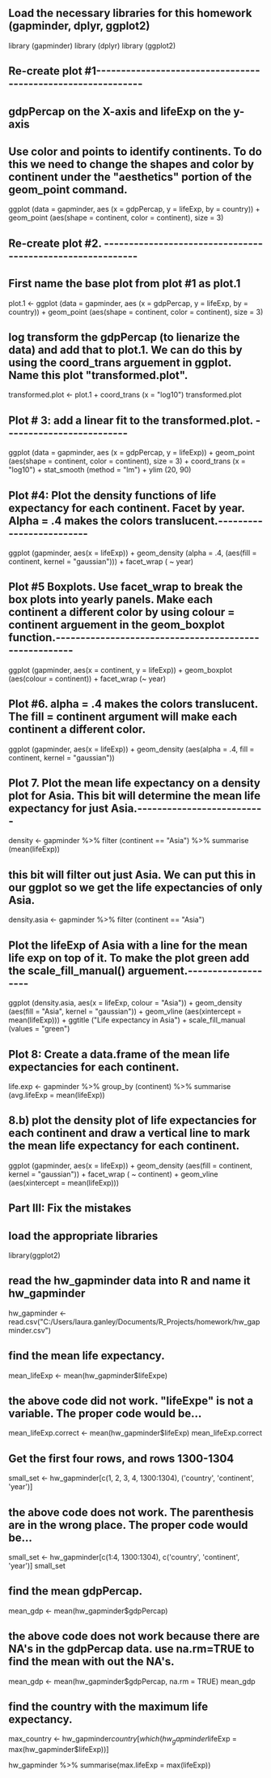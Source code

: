 ## Load the necessary libraries for this homework (gapminder, dplyr, ggplot2)
 
  library (gapminder)
  library (dplyr)
  library (ggplot2)

## Re-create plot #1------------------------------------------------------------
## gdpPercap on the X-axis and lifeExp on the y-axis
## Use color and points to identify continents. To do this we need to change the shapes and color by continent under the "aesthetics" portion of the geom_point command.
  
ggplot (data = gapminder, aes (x = gdpPercap, y = lifeExp, by = country)) +
    geom_point (aes(shape = continent, color = continent), size = 3) 
  
## Re-create plot #2. ----------------------------------------------------------
## First name the base plot from plot #1 as plot.1

  plot.1 <- ggplot (data = gapminder, aes (x = gdpPercap, y = lifeExp, by =   country)) +
    geom_point (aes(shape = continent, color = continent), size = 3) 
  
## log transform the gdpPercap (to lienarize the data) and add that to plot.1.  We can do this by using the coord_trans arguement in ggplot.  Name this plot "transformed.plot".
  
  transformed.plot <- plot.1 + coord_trans (x = "log10")
  transformed.plot
  
## Plot # 3: add a linear fit to the transformed.plot. -------------------------
 
  ggplot (data = gapminder, aes (x = gdpPercap, y = lifeExp)) +
    geom_point (aes(shape = continent, color = continent), size = 3) +
    coord_trans (x = "log10") +
    stat_smooth (method = "lm") + 
    ylim (20, 90)
  
## Plot #4: Plot the density functions of life expectancy for each continent. Facet by year. Alpha = .4 makes the colors translucent.-------------------------
  
  ggplot (gapminder, aes(x = lifeExp)) + 
    geom_density (alpha = .4, (aes(fill = continent, kernel = "gaussian"))) + 
                facet_wrap ( ~ year)

## Plot #5 Boxplots. Use facet_wrap to break the box plots into yearly panels.  Make each continent a different color by using colour = continent arguement in the geom_boxplot function.------------------------------------------------------
  
  ggplot (gapminder, aes(x = continent, y = lifeExp)) +
    geom_boxplot (aes(colour = continent)) + 
    facet_wrap (~ year)
  
## Plot #6.  alpha = .4 makes the colors translucent.  The fill = continent argument will make each continent a different color. 
  
  ggplot (gapminder, aes(x = lifeExp)) + 
    geom_density (aes(alpha = .4, fill = continent, kernel = "gaussian"))
  
## Plot 7. Plot the mean life expectancy on a density plot for Asia. This bit will determine the mean life expectancy for just Asia.-------------------------- 
  
  density <-
    gapminder %>%
    filter (continent == "Asia") %>%
    summarise (mean(lifeExp))

  ## this bit will filter out just Asia.  We can put this in our ggplot so we get the life expectancies of only Asia.
 
  density.asia <- gapminder %>%
    filter (continent == "Asia")

  ## Plot the lifeExp of Asia with a line for the mean life exp on top of it.  To make the plot green add the scale_fill_manual() arguement.-------------------
  
  ggplot (density.asia, aes(x = lifeExp, colour = "Asia")) +
    geom_density (aes(fill = "Asia", kernel = "gaussian")) +
    geom_vline (aes(xintercept = mean(lifeExp))) + 
    ggtitle ("Life expectancy in Asia") +
    scale_fill_manual (values = "green")
  
## Plot 8: Create a data.frame of the mean life expectancies for each continent.  

  life.exp <-
    gapminder %>%
    group_by (continent) %>%
    summarise (avg.lifeExp = mean(lifeExp))
  
  ## 8.b) plot the density plot of life expectancies for each continent and draw a vertical line to mark the mean life expectancy for each continent.
  
  ggplot (gapminder, aes(x = lifeExp)) +
    geom_density (aes(fill = continent, kernel = "gaussian")) +
    facet_wrap ( ~ continent) +
    geom_vline (aes(xintercept = mean(lifeExp)))
  
  
## Part III: Fix the mistakes
  ## load the appropriate libraries
  
  library(ggplot2)
  
  ## read the hw_gapminder data into R and name it hw_gapminder
  
  hw_gapminder <- read.csv("C:/Users/laura.ganley/Documents/R_Projects/homework/hw_gapminder.csv")
  
  ## find the mean life expectancy.
  
  mean_lifeExp <- mean(hw_gapminder$lifeExpe)
   
  ## the above code did not work.  "lifeExpe" is not a variable.  The proper code would be...
  
  mean_lifeExp.correct <- mean(hw_gapminder$lifeExp)
  mean_lifeExp.correct
  
  ## Get the first four rows, and rows 1300-1304
  
  small_set <- hw_gapminder[c(1, 2, 3, 4, 1300:1304), ('country', 'continent', 'year')]
 
  ## the above code does not work.  The parenthesis are in the wrong place.  The proper code would be...
  
  small_set <- hw_gapminder[c(1:4, 1300:1304), c('country', 'continent', 'year')]
  small_set
  
  ## find the mean gdpPercap.
 
  mean_gdp <- mean(hw_gapminder$gdpPercap)
  
  ## the above code does not work because there are NA's in the gdpPercap data.  use na.rm=TRUE to find the mean with out the NA's. 
 
  mean_gdp <- mean(hw_gapminder$gdpPercap, na.rm = TRUE)
  mean_gdp
  
  ## find the country with the maximum life expectancy.
  
  max_country <- hw_gapminder$country[which(hw_gapminder$lifeExp = max(hw_gapminder$lifeExp))]

  hw_gapminder %>%
    summarise(max.lifeExp = max(lifeExp))
    
  
  
  
  
  
  
  
